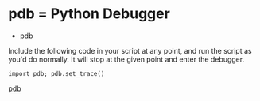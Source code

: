 # pdb = Python Debugger

* pdb

Include the following code in your script at any point, and run the script as you'd do normally.
It will stop at the given point and enter the debugger.



```
import pdb; pdb.set_trace()
```

[pdb](http://docs.python.org/library/pdb.html)



